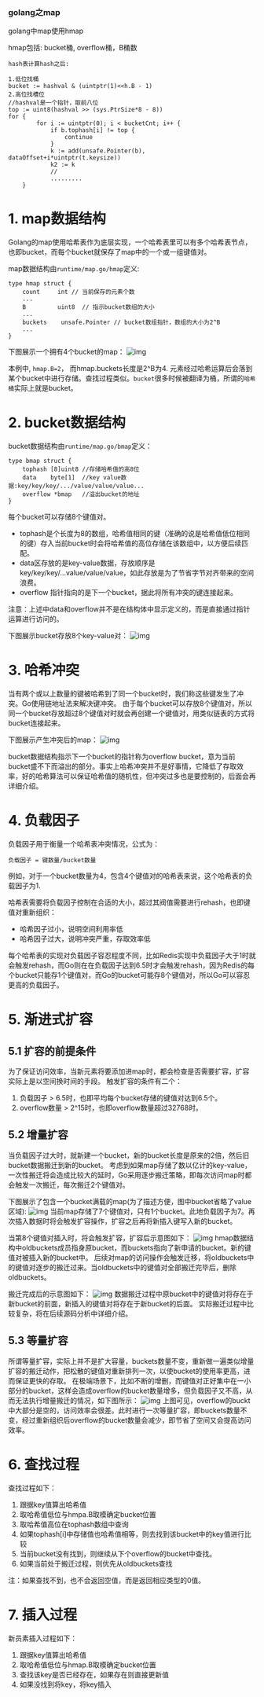 ### golang之map

golang中map使用hmap

hmap包括: bucket桶, overflow桶，B桶数

```
hash表计算hash之后:

1.低位找桶
bucket := hashval & (uintptr(1)<<h.B - 1)
2.高位找槽位
//hashval是一个指针，取前八位
top := uint8(hashval >> (sys.PtrSize*8 - 8))
for {
		for i := uintptr(0); i < bucketCnt; i++ {
			if b.tophash[i] != top {
				continue
			}
			k := add(unsafe.Pointer(b), dataOffset+i*uintptr(t.keysize))
			k2 := k
			//
			.........
	}
```





# 1. map数据结构

Golang的map使用哈希表作为底层实现，一个哈希表里可以有多个哈希表节点，也即bucket，而每个bucket就保存了map中的一个或一组键值对。

map数据结构由`runtime/map.go/hmap`定义:

```
type hmap struct {
	count     int // 当前保存的元素个数
	...
	B         uint8  // 指示bucket数组的大小
	...
	buckets    unsafe.Pointer // bucket数组指针，数组的大小为2^B
	...
}
```

下图展示一个拥有4个bucket的map：
![img](https://oscimg.oschina.net/oscnet/a680d221f582e35a1ea8f52616d5c4ca7d2.jpg)

本例中, `hmap.B=2`， 而hmap.buckets长度是2^B为4. 元素经过哈希运算后会落到某个bucket中进行存储。查找过程类似。`bucket`很多时候被翻译为桶，所谓的`哈希桶`实际上就是bucket。





# 2. bucket数据结构

bucket数据结构由`runtime/map.go/bmap`定义：

```
type bmap struct {
	tophash [8]uint8 //存储哈希值的高8位
	data    byte[1]  //key value数据:key/key/key/.../value/value/value...
	overflow *bmap   //溢出bucket的地址
}
```

每个bucket可以存储8个键值对。

- tophash是个长度为8的数组，哈希值相同的键（准确的说是哈希值低位相同的键）存入当前bucket时会将哈希值的高位存储在该数组中，以方便后续匹配。
- data区存放的是key-value数据，存放顺序是key/key/key/...value/value/value，如此存放是为了节省字节对齐带来的空间浪费。
- overflow 指针指向的是下一个bucket，据此将所有冲突的键连接起来。

注意：上述中data和overflow并不是在结构体中显示定义的，而是直接通过指针运算进行访问的。

下图展示bucket存放8个key-value对：
![img](https://oscimg.oschina.net/oscnet/e222a4f28e41c263dd5a1123c2a2bd716c2.jpg)





# 3. 哈希冲突

当有两个或以上数量的键被哈希到了同一个bucket时，我们称这些键发生了冲突。Go使用链地址法来解决键冲突。
由于每个bucket可以存放8个键值对，所以同一个bucket存放超过8个键值对时就会再创建一个键值对，用类似链表的方式将bucket连接起来。

下图展示产生冲突后的map： ![img](https://oscimg.oschina.net/oscnet/1aa15e9f3d78b3e66dacbead2990f78aa08.jpg)

bucket数据结构指示下一个bucket的指针称为overflow bucket，意为当前bucket盛不下而溢出的部分。事实上哈希冲突并不是好事情，它降低了存取效率，好的哈希算法可以保证哈希值的随机性，但冲突过多也是要控制的，后面会再详细介绍。





# 4. 负载因子

负载因子用于衡量一个哈希表冲突情况，公式为：

```
负载因子 = 键数量/bucket数量
```

例如，对于一个bucket数量为4，包含4个键值对的哈希表来说，这个哈希表的负载因子为1.

哈希表需要将负载因子控制在合适的大小，超过其阀值需要进行rehash，也即键值对重新组织：

- 哈希因子过小，说明空间利用率低
- 哈希因子过大，说明冲突严重，存取效率低

每个哈希表的实现对负载因子容忍程度不同，比如Redis实现中负载因子大于1时就会触发rehash，而Go则在在负载因子达到6.5时才会触发rehash，因为Redis的每个bucket只能存1个键值对，而Go的bucket可能存8个键值对，所以Go可以容忍更高的负载因子。





# 5. 渐进式扩容





## 5.1 扩容的前提条件

为了保证访问效率，当新元素将要添加进map时，都会检查是否需要扩容，扩容实际上是以空间换时间的手段。
触发扩容的条件有二个：

1. 负载因子 > 6.5时，也即平均每个bucket存储的键值对达到6.5个。
2. overflow数量 > 2^15时，也即overflow数量超过32768时。





## 5.2 增量扩容

当负载因子过大时，就新建一个bucket，新的bucket长度是原来的2倍，然后旧bucket数据搬迁到新的bucket。
考虑到如果map存储了数以亿计的key-value，一次性搬迁将会造成比较大的延时，Go采用逐步搬迁策略，即每次访问map时都会触发一次搬迁，每次搬迁2个键值对。

下图展示了包含一个bucket满载的map(为了描述方便，图中bucket省略了value区域):
![img](https://oscimg.oschina.net/oscnet/e3a96ebf1a5866e10701354171c6b9c3e21.jpg) 当前map存储了7个键值对，只有1个bucket。此地负载因子为7。再次插入数据时将会触发扩容操作，扩容之后再将新插入键写入新的bucket。

当第8个键值对插入时，将会触发扩容，扩容后示意图如下： ![img](https://oscimg.oschina.net/oscnet/128a4df14e7c66212002e3454b6506fbe3d.jpg)
hmap数据结构中oldbuckets成员指身原bucket，而buckets指向了新申请的bucket。新的键值对被插入新的bucket中。 后续对map的访问操作会触发迁移，将oldbuckets中的键值对逐步的搬迁过来。当oldbuckets中的键值对全部搬迁完毕后，删除oldbuckets。

搬迁完成后的示意图如下：
![img](https://oscimg.oschina.net/oscnet/8b3bc3ee8df21aba142b5a695285636bfd6.jpg)
数据搬迁过程中原bucket中的键值对将存在于新bucket的前面，新插入的键值对将存在于新bucket的后面。 实际搬迁过程中比较复杂，将在后续源码分析中详细介绍。





## 5.3 等量扩容

所谓等量扩容，实际上并不是扩大容量，buckets数量不变，重新做一遍类似增量扩容的搬迁动作，把松散的键值对重新排列一次，以使bucket的使用率更高，进而保证更快的存取。
在极端场景下，比如不断的增删，而键值对正好集中在一小部分的bucket，这样会造成overflow的bucket数量增多，但负载因子又不高，从而无法执行增量搬迁的情况，如下图所示：
![img](https://oscimg.oschina.net/oscnet/53c81084e1593d6b1507e448f77415ee80a.jpg)
上图可见，overflow的buckt中大部分是空的，访问效率会很差。此时进行一次等量扩容，即buckets数量不变，经过重新组织后overflow的bucket数量会减少，即节省了空间又会提高访问效率。





# 6. 查找过程

查找过程如下：

1. 跟据key值算出哈希值
2. 取哈希值低位与hmpa.B取模确定bucket位置
3. 取哈希值高位在tophash数组中查询
4. 如果tophash[i]中存储值也哈希值相等，则去找到该bucket中的key值进行比较
5. 当前bucket没有找到，则继续从下个overflow的bucket中查找。
6. 如果当前处于搬迁过程，则优先从oldbuckets查找

注：如果查找不到，也不会返回空值，而是返回相应类型的0值。





# 7. 插入过程

新员素插入过程如下：

1. 跟据key值算出哈希值
2. 取哈希值低位与hmap.B取模确定bucket位置
3. 查找该key是否已经存在，如果存在则直接更新值
4. 如果没找到将key，将key插入
